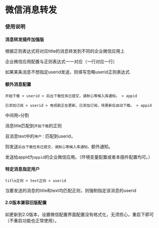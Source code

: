 # 微信消息转发

### 使用说明

#### 消息转发插件加强版

根据正则表达式将对应title的消息转发到不同的企业微信应用上

企业微信应用配置与正则表达式一一对应（一行对应一行）

如果某条消息不想指定userid发送，则填写忽略userid正则表达式.

#### 额外消息配置

`开始下载 > userid > 后台下载任务已提交，请耐心等候入库通知。 > appid`

`已添加订阅 > userid > 电视剧正在更新，已添加订阅，待更新后自动下载。 > appid`

中间用` > `分割

消息title匹配到`开始下载`的正则

且消息text中的`用户：`匹配到userid，

则发送`后台下载任务已提交，请耐心等候入库通知。`额外通知。

发送给appid为`appid`的企业微信应用。（环境变量配置或者本插件配置均可。）

#### 特定消息指定用户

`title正则 > text正则 > userid`

当要发送的消息的title和text均匹配正则，则强制指定该消息的userid

#### 2.0版本兼容旧版配置

如更新到2.0版本，设置微信配置界面配置没有格式化，无须担心，重启下即可（不重启功能也正常使用）。
